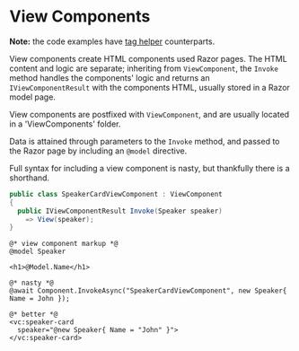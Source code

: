 # View Components

**Note:** the code examples have <a href="./Tag Helpers.md">tag helper</a> counterparts.

View components create HTML components used Razor pages. The HTML content and logic are separate; inheriting from `ViewComponent`, the `Invoke` method handles the components' logic and returns an `IViewComponentResult` with the components HTML, usually stored in a Razor model page.

View components are postfixed with `ViewComponent`, and are usually located in a 'ViewComponents' folder.

Data is attained through parameters to the `Invoke` method, and passed to the Razor page by including an `@model` directive.

Full syntax for including a view component is nasty, but thankfully there is a shorthand.

```c#
public class SpeakerCardViewComponent : ViewComponent
{
  public IViewComponentResult Invoke(Speaker speaker)
    => View(speaker);
}
```

```
@* view component markup *@
@model Speaker

<h1>@Model.Name</h1>
```

```
@* nasty *@
@await Component.InvokeAsync("SpeakerCardViewComponent", new Speaker{ Name = John });

@* better *@
<vc:speaker-card
  speaker="@new Speaker{ Name = "John" }">
</vc:speaker-card>
```
